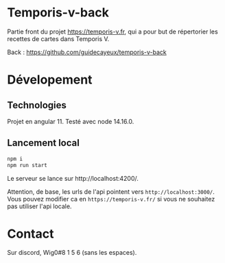 # Temporis-v-back

Partie front du projet https://temporis-v.fr, qui a pour but de répertorier les recettes de cartes dans Temporis V.

Back : https://github.com/guidecayeux/temporis-v-back

# Dévelopement

## Technologies

Projet en angular 11. Testé avec node 14.16.0.

## Lancement local

```sh
npm i
npm run start
```

Le serveur se lance sur http://localhost:4200/.

Attention, de base, les urls de l'api pointent vers `http://localhost:3000/`. Vous pouvez modifier ca en `https://temporis-v.fr/` si vous ne souhaitez pas utiliser l'api locale.

# Contact

Sur discord, Wig0#8 1 5 6 (sans les espaces). 
